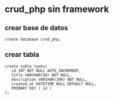 # crud_php sin framework

## crear base de datos
```
create database crud_php;
```
## crear tabla
```
create table tasks(
   id INT NOT NULL AUTO_INCREMENT,
   title VARCHAR(50) NOT NULL,
   description VARCHAR(100) NOT NULL,
   created_at DATETIME NULL DEFAULT NULL,
   PRIMARY KEY ( id )
);
```